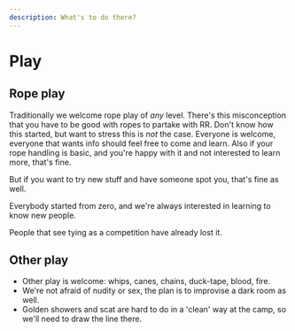 ```yaml
---
description: What's to do there?
---
```

# Play
## Rope play 
Traditionally we welcome rope play of *any* level. There's this misconception that you have to be good with ropes to partake with RR. 
Don't know how this started, but want to stress this is _not_ the case. Everyone is welcome, everyone that wants info should feel free to come and learn. Also if your rope handling is basic, and you're happy with it and not interested to learn more, that's fine. 

But if you want to try new stuff and have someone spot you, that's fine as well. 

Everybody started from zero, and we're always interested in learning to know new people. 

People that see tying as a competition have already lost it.

## Other play
* Other play is welcome: whips, canes, chains, duck-tape, blood, fire. 
* We're not afraid of nudity or sex, the plan is to improvise a dark room as well.
* Golden showers and scat are hard to do in a 'clean' way at the camp, so we'll need to draw the line there. 